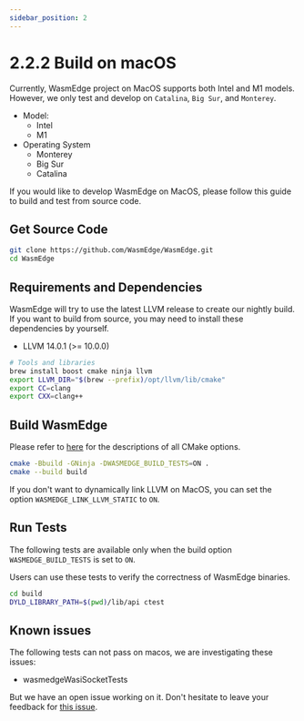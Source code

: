 ```yaml
---
sidebar_position: 2
---
```


# 2.2.2 Build on macOS

Currently, WasmEdge project on MacOS supports both Intel and M1 models. However, we only test and develop on `Catalina`, `Big Sur`, and `Monterey`.

- Model:
  - Intel
  - M1
- Operating System
  - Monterey
  - Big Sur
  - Catalina

If you would like to develop WasmEdge on MacOS, please follow this guide to build and test from source code.

## Get Source Code

```bash
git clone https://github.com/WasmEdge/WasmEdge.git
cd WasmEdge
```

## Requirements and Dependencies

WasmEdge will try to use the latest LLVM release to create our nightly build. If you want to build from source, you may need to install these dependencies by yourself.

- LLVM 14.0.1 (>= 10.0.0)

```bash
# Tools and libraries
brew install boost cmake ninja llvm
export LLVM_DIR="$(brew --prefix)/opt/llvm/lib/cmake"
export CC=clang
export CXX=clang++
```

## Build WasmEdge

Please refer to [here](../build_from_src.md#cmake-building-options) for the descriptions of all CMake options.

```bash
cmake -Bbuild -GNinja -DWASMEDGE_BUILD_TESTS=ON .
cmake --build build
```

If you don't want to dynamically link LLVM on MacOS, you can set the option `WASMEDGE_LINK_LLVM_STATIC` to `ON`.

## Run Tests

The following tests are available only when the build option `WASMEDGE_BUILD_TESTS` is set to `ON`.

Users can use these tests to verify the correctness of WasmEdge binaries.

```bash
cd build
DYLD_LIBRARY_PATH=$(pwd)/lib/api ctest
```

## Known issues

The following tests can not pass on macos, we are investigating these issues:

- wasmedgeWasiSocketTests

But we have an open issue working on it. Don't hesitate to leave your feedback for [this issue](https://github.com/WasmEdge/WasmEdge/issues/2438).
